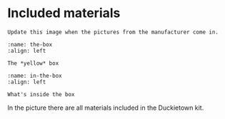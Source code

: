 # Included materials

```{todo}
Update this image when the pictures from the manufacturer come in.
```

```{figure} ../_images/the-box.jpg
:name: the-box
:align: left

The *yellow* box
```

```{figure} ../_images/components-official/All-DD21.png
:name: in-the-box
:align: left

What's inside the box
```

In the picture there are all materials included in the Duckietown kit.
